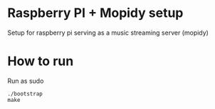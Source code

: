# Raspberry PI + Mopidy setup

Setup for raspberry pi serving as a music streaming server (mopidy)

# How to run

Run as sudo

``` shell
./bootstrap
make
```
